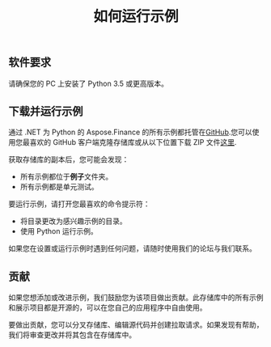 ﻿---
title: 如何运行示例
type: docs
weight: 70
url: /zh/python-net/how-to-run-the-examples/
description: 从 GitHub 下载并运行 Python Finance 库 API 示例
---
## **软件要求**
请确保您的 PC 上安装了 Python 3.5 或更高版本。

## **下载并运行示例**
通过 .NET 为 Python 的 Aspose.Finance 的所有示例都托管在[GitHub](https://github.com/aspose-finance/Aspose.Finance-for-Python-via.NET).您可以使用您最喜欢的 GitHub 客户端克隆存储库或从以下位置下载 ZIP 文件[这里](https://github.com/aspose-finance/Aspose.Finance-for-Python-via.NET/archive/master.zip).

获取存储库的副本后，您可能会发现：
- 所有示例都位于**例子**文件夹。
- 所有示例都是单元测试。

要运行示例，请打开您最喜欢的命令提示符：
- 将目录更改为感兴趣示例的目录。
- 使用 Python 运行示例。

如果您在设置或运行示例时遇到任何问题，请随时使用我们的论坛与我们联系。
## **贡献**
如果您想添加或改进示例，我们鼓励您为该项目做出贡献。此存储库中的所有示例和展示项目都是开源的，可以在您自己的应用程序中自由使用。

要做出贡献，您可以分叉存储库、编辑源代码并创建拉取请求。如果发现有帮助，我们将审查更改并将其包含在存储库中。
